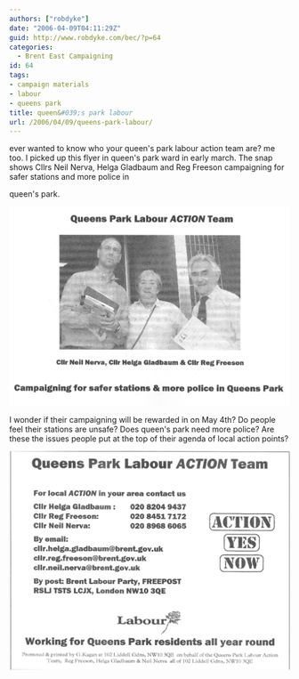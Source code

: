 ```yaml
---
authors: ["robdyke"]
date: "2006-04-09T04:11:29Z"
guid: http://www.robdyke.com/bec/?p=64
categories:
  - Brent East Campaigning
id: 64
tags:
- campaign materials
- labour
- queens park
title: queen&#039;s park labour
url: /2006/04/09/queens-park-labour/
---
```

ever wanted to know who your queen's park labour action team are? me too. I picked up this flyer in queen's park ward in early march. The snap shows Cllrs Neil Nerva, Helga Gladbaum and Reg Freeson campaigning for safer stations and more police in
  
queen's park.

[<img id="image65" alt="queen's park labour action team" src="/pubfiles/2006/04/scan0014.jpg" />](/pubfiles/2006/04/scan0014.jpg "queen's park labour action team")

I wonder if their campaigning will be rewarded in on May 4th? Do people feel their stations are unsafe? Does queen's park need more police? Are these the issues people put at the top of their agenda of local action points?

[<img alt="queen's park labour action team" id="image66" src="/pubfiles/2006/04/scan0015.jpg" />](/pubfiles/2006/04/scan0015.jpg "queen's park labour action team")
